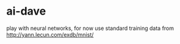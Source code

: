 # ai-dave
play with neural networks, for now use standard training data from http://yann.lecun.com/exdb/mnist/
